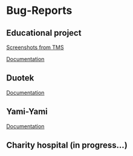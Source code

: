 # Bug-Reports

## Educational project
[Screenshots from TMS](https://drive.google.com/drive/folders/1rjUdVu0EisPnrOVWa8R_bFdHECcr7Aeb?usp=sharing)

[Documentation](https://drive.google.com/file/d/1eZ0-4_tudf_CQ4uEYTqRKwfYunjwW0-k/view?usp=share_link)

## Duotek
[Documentation](https://drive.google.com/file/d/1qCJhw8p2dzRIJD1ZjBmLJw2q29sFe-8_/view?usp=share_link)

## Yami-Yami
[Documentation](https://drive.google.com/file/d/1q5aLTjqyRlgozJCjjsJAt5ZRgmYwTPh4/view?usp=sharing)

## Charity hospital (in progress...)